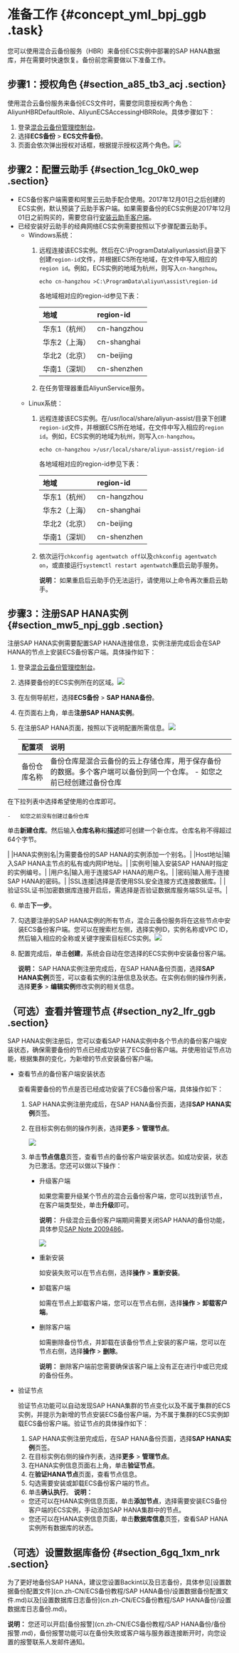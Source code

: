# 准备工作 {#concept_yml_bpj_ggb .task}

您可以使用混合云备份服务（HBR）来备份ECS实例中部署的SAP HANA数据库，并在需要时快速恢复。备份前您需要做以下准备工作。

## 步骤1：授权角色 {#section_a85_tb3_acj .section}

使用混合云备份服务来备份ECS文件时，需要您同意授权两个角色：AliyunHBRDefaultRole、AliyunECSAccessingHBRRole。具体步骤如下：

1.  登录[混合云备份管理控制台](https://hbr.console.aliyun.com)。
2.  选择**ECS备份** \> **ECS文件备份**。
3.  页面会依次弹出授权对话框，根据提示授权这两个角色。![](http://static-aliyun-doc.oss-cn-hangzhou.aliyuncs.com/assets/img/82684/156862840637733_zh-CN.png)



## 步骤2：配置云助手 {#section_1cg_0k0_wep .section}

-   ECS备份客户端需要和阿里云云助手配合使用。2017年12月01日之后创建的ECS实例，默认预装了云助手客户端。如果需要备份的ECS实例是2017年12月01日之前购买的，需要您自行[安装云助手客户端](../../../../cn.zh-CN/运维与监控/云助手/配置云助手客户端.md)。
-   已经安装好云助手的经典网络ECS实例需要按照以下步骤配置云助手。
    -   Windows系统：
        1.  远程连接该ECS实例。然后在C:\\ProgramData\\aliyun\\assist\\目录下创建`region-id`文件，并根据ECS所在地域，在文件中写入相应的`region id`。例如，ECS实例的地域为杭州，则写入`cn-hangzhou`。

            ``` {#d8e107}
            echo cn-hangzhou >C:\ProgramData\aliyun\assist\region-id
            ```

            各地域相对应的region-id参见下表：

            |地域|region-id|
            |:-|:--------|
            |华东1（杭州）|cn-hangzhou|
            |华东2（上海）|cn-shanghai|
            |华北2（北京）|cn-beijing|
            |华南1（深圳）|cn-shenzhen|

        2.  在任务管理器重启AliyunService服务。
    -   Linux系统：
        1.  远程连接该ECS实例。在/usr/local/share/aliyun-assist/目录下创建`region-id`文件，并根据ECS所在地域，在文件中写入相应的`region id`。例如，ECS实例的地域为杭州，则写入`cn-hangzhou`。

            ``` {#d8e200}
            echo cn-hangzhou >/usr/local/share/aliyun-assist/region-id
            ```

            各地域相对应的region-id参见下表：

            |地域|region-id|
            |:-|:--------|
            |华东1（杭州）|cn-hangzhou|
            |华东2（上海）|cn-shanghai|
            |华北2（北京）|cn-beijing|
            |华南1（深圳）|cn-shenzhen|

        2.  依次运行`chkconfig agentwatch off`以及`chkconfig agentwatch on`，或直接运行`systemctl restart agentwatch`重启云助手服务。

            **说明：** 如果重启后云助手仍无法运行，请使用以上命令再次重启云助手。


## 步骤3：注册SAP HANA实例 {#section_mw5_npj_ggb .section}

注册SAP HANA实例需要配置SAP HANA连接信息，实例注册完成后会在SAP HANA的节点上安装ECS备份客户端。具体操作如下：

1.  登录[混合云备份管理控制台](https://hbr.console.aliyun.com)。
2.  选择要备份的ECS实例所在的区域。![](http://static-aliyun-doc.oss-cn-hangzhou.aliyuncs.com/assets/img/83216/156862840635969_zh-CN.png)


3.  在左侧导航栏，选择**ECS备份** \> **SAP HANA备份**。
4.  在页面右上角，单击**注册SAP HANA实例**。
5.  在注册SAP HANA页面，按照以下说明配置所需信息。![](http://static-aliyun-doc.oss-cn-hangzhou.aliyuncs.com/assets/img/83216/156862840635970_zh-CN.png)

 

    |配置项|说明|
    |:--|:-|
    |备份仓库名称|备份仓库是混合云备份的云上存储仓库，用于保存备份的数据。多个客户端可以备份到同一个仓库。     -   如您之前已经创建过备份仓库

在下拉列表中选择希望使用的仓库即可。

    -   如您之前没有创建过备份仓库

单击**新建仓库**。然后输入**仓库名称**和**描述**即可创建一个新仓库。仓库名称不得超过64个字节。

 |
    |HANA实例别名|为需要备份的SAP HANA的实例添加一个别名。|
    |Host地址|输入SAP HANA主节点的私有或内网IP地址。|
    |实例号|输入安装SAP HANA时指定的实例编号。|
    |用户名|输入用于连接SAP HANA的用户名。|
    |密码|输入用于连接SAP HANA的密码。|
    |SSL连接|选择是否使用SSL安全连接方式连接数据库。|
    |验证SSL证书|加密数据库连接开启后，需选择是否验证数据库服务端SSL证书。|

6.  单击**下一步**。
7.  勾选要注册的SAP HANA实例的所有节点，混合云备份服务将在这些节点中安装ECS备份客户端。您可以在搜索栏左侧，选择实例ID，实例名称或VPC ID，然后输入相应的全称或关键字搜索目标ECS实例。![](http://static-aliyun-doc.oss-cn-hangzhou.aliyuncs.com/assets/img/83216/156862840635971_zh-CN.png)


8.  配置完成后，单击**创建**，系统会自动在您选择的ECS实例中安装备份客户端。 

    **说明：** SAP HANA实例注册完成后，在SAP HANA备份页面，选择**SAP HANA实例**页签，可以查看实例的注册信息及状态。在实例右侧的操作列表，选择**更多** \> **编辑实例**修改实例的相关信息。


## （可选）查看并管理节点 {#section_ny2_lfr_ggb .section}

SAP HANA实例注册后，您可以查看SAP HANA实例中各个节点的备份客户端安装状态，确保需要备份的节点已经成功安装了ECS备份客户端。并使用验证节点功能，根据集群的变化，为新增的节点安装备份客户端。

-   查看节点的备份客户端安装状态

    查看需要备份的节点是否已经成功安装了ECS备份客户端，具体操作如下：

    1.  SAP HANA实例注册完成后，在SAP HANA备份页面，选择**SAP HANA实例**页签。
    2.  在目标实例右侧的操作列表，选择**更多** \> **管理节点**。

        ![](http://static-aliyun-doc.oss-cn-hangzhou.aliyuncs.com/assets/img/83627/156862840735980_zh-CN.png)

    3.  单击**节点信息**页签，查看节点的备份客户端安装状态。如成功安装，状态为已激活。您还可以做以下操作：
        -   升级客户端

            如果您需要升级某个节点的混合云备份客户端，您可以找到该节点，在客户端类型处，单击**升级**即可。

            **说明：** 升级混合云备份客户端期间需要关闭SAP HANA的备份功能，具体参见[SAP Note 2009486](https://launchpad.support.sap.com/#/notes/2009486)。

            ![](http://static-aliyun-doc.oss-cn-hangzhou.aliyuncs.com/assets/img/83216/156862840737329_zh-CN.png)

        -   重新安装

            如安装失败可以在节点右侧，选择**操作** \> **重新安装**。

        -   卸载客户端

            如需在节点上卸载客户端，您可以在节点右侧，选择**操作** \> **卸载客户端**。

        -   删除客户端

            如需删除备份节点，并卸载在该备份节点上安装的客户端，您可以在节点右侧，选择**操作** \> **删除**。

            **说明：** 删除客户端前您需要确保该客户端上没有正在进行中或已完成的备份任务。

-   验证节点

    验证节点功能可以自动发现SAP HANA集群的节点变化以及不属于集群的ECS实例，并提示为新增的节点安装ECS备份客户端，为不属于集群的ECS实例卸载ECS备份客户端。验证节点的具体操作如下：

    1.  SAP HANA实例注册完成后，在SAP HANA备份页面，选择**SAP HANA实例**页签。
    2.  在目标实例右侧的操作列表，选择**更多** \> **管理节点**。
    3.  在HANA实例信息页面右上角，单击**验证节点**。
    4.  在**验证HANA节点**页面，查看节点信息。
    5.  勾选需要安装或卸载ECS备份客户端的节点。
    6.  单击**确认执行**。
    **说明：** 

    -   您还可以在HANA实例信息页面，单击**添加节点**，选择需要安装ECS备份客户端的ECS实例，手动添加SAP HANA集群中的节点。
    -   您还可以在HANA实例信息页面，单击**数据库信息**页签，查看SAP HANA实例所有数据库的状态。

## （可选）设置数据库备份 {#section_6gq_1xm_nrk .section}

为了更好地备份SAP HANA，建议您设置Backint以及日志备份，具体参见[设置数据备份配置文件](cn.zh-CN/ECS备份教程/SAP HANA备份/设置数据备份配置文件.md)以及[设置数据库日志备份](cn.zh-CN/ECS备份教程/SAP HANA备份/设置数据库日志备份.md)。

**说明：** 您还可以开启[备份报警](cn.zh-CN/ECS备份教程/SAP HANA备份/备份报警.md)，备份报警功能可以在备份失败或客户端与服务器连接断开时，向您设置的报警联系人发邮件通知。

